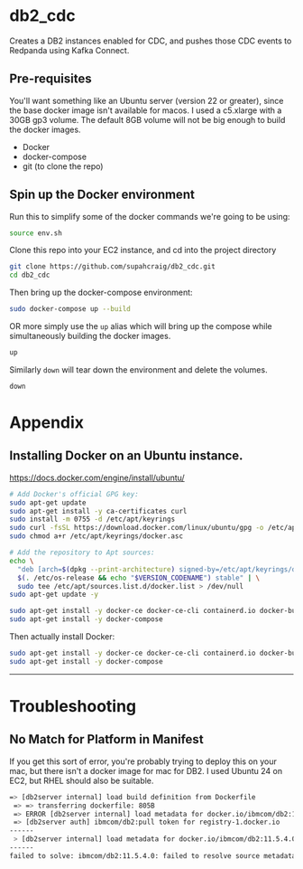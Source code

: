 # db2_cdc
Creates a DB2 instances enabled for CDC, and pushes those CDC events to Redpanda using Kafka Connect.  

## Pre-requisites

You'll want something like an Ubuntu server (version 22 or greater), since the base docker image isn't available for macos.  I used a c5.xlarge with a 30GB gp3 volume.  The default 8GB volume will not be big enough to build the docker images.

* Docker
* docker-compose
* git (to clone the repo)



## Spin up the Docker environment

Run this to simplify some of the docker commands we're going to be using:

```bash
source env.sh
```


Clone this repo into your EC2 instance, and cd into the project directory

```bash
git clone https://github.com/supahcraig/db2_cdc.git
cd db2_cdc
```

Then bring up the docker-compose environment:

```bash
sudo docker-compose up --build
```

OR more simply use the `up` alias which will bring up the compose while simultaneously building the docker images.

```bash
up
```

Similarly `down` will tear down the environment and delete the volumes.

```bash
down
```



# Appendix

## Installing Docker on an Ubuntu instance.

https://docs.docker.com/engine/install/ubuntu/

```bash
# Add Docker's official GPG key:
sudo apt-get update
sudo apt-get install -y ca-certificates curl
sudo install -m 0755 -d /etc/apt/keyrings
sudo curl -fsSL https://download.docker.com/linux/ubuntu/gpg -o /etc/apt/keyrings/docker.asc
sudo chmod a+r /etc/apt/keyrings/docker.asc

# Add the repository to Apt sources:
echo \
  "deb [arch=$(dpkg --print-architecture) signed-by=/etc/apt/keyrings/docker.asc] https://download.docker.com/linux/ubuntu \
  $(. /etc/os-release && echo "$VERSION_CODENAME") stable" | \
  sudo tee /etc/apt/sources.list.d/docker.list > /dev/null
sudo apt-get update -y

sudo apt-get install -y docker-ce docker-ce-cli containerd.io docker-buildx-plugin docker-compose-plugin
sudo apt-get install -y docker-compose

```

Then actually install Docker:

```bash
sudo apt-get install -y docker-ce docker-ce-cli containerd.io docker-buildx-plugin docker-compose-plugin
sudo apt-get install -y docker-compose
```

---

# Troubleshooting

## No Match for Platform in Manifest

If you get this sort of error, you're probably trying to deploy this on your mac, but there isn't a docker image for mac for DB2.   I used Ubuntu 24 on EC2, but RHEL should also be suitable.   

```bash
=> [db2server internal] load build definition from Dockerfile  
 => => transferring dockerfile: 805B        
 => ERROR [db2server internal] load metadata for docker.io/ibmcom/db2:11.5.4.0      
 => [db2server auth] ibmcom/db2:pull token for registry-1.docker.io          
------
 > [db2server internal] load metadata for docker.io/ibmcom/db2:11.5.4.0:
------
failed to solve: ibmcom/db2:11.5.4.0: failed to resolve source metadata for docker.io/ibmcom/db2:11.5.4.0: no match for platform in manifest: not found
```


